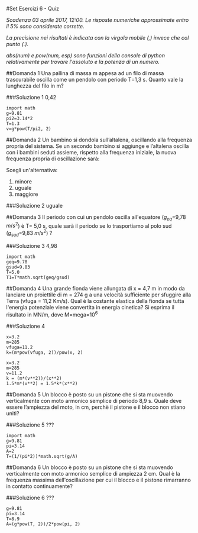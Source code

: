 #Set Esercizi 6 - Quiz

_Scadenza 03 aprile 2017, 12:00. Le risposte numeriche approssimate entro il 5% sono considerate corrette._

_La precisione nei risultati è indicata con la virgola mobile (,) invece che col punto (.)._

_abs(num) e pow(num, esp) sono funzioni della console di python relativamente per trovare l'assoluto e la potenza di un numero._


##Domanda 1
Una pallina di massa m appesa ad un filo di massa trascurabile oscilla come un pendolo con periodo T=1,3 s.
Quanto vale la lunghezza del filo in m?

###Soluzione 1
0,42

```
import math
g=9.81
pi2=3.14*2
T=1.3
v=g*pow(T/pi2, 2)
```


##Domanda 2
Un bambino si dondola sull’altalena, oscillando alla frequenza propria del sistema.
Se un secondo bambino si aggiunge e l’altalena oscilla con i bambini seduti assieme, rispetto alla frequenza iniziale, la nuova frequenza propria di oscillazione sarà:

Scegli un'alternativa:

1. minore
2. uguale
3. maggiore

###Soluzione 2
uguale


##Domanda 3
Il periodo con cui un pendolo oscilla all'equatore ($g_{eq}$=9,78 $m/s^2$) è T= 5,0 s, quale sarà il periodo se lo trasportiamo al polo sud ($g_{sud}$=9,83 $m/s^2$) ?


###Soluzione 3
4,98

```
import math
geq=9.78
gsud=9.83
T=5.0
T1=T*math.sqrt(geq/gsud)
```


##Domanda 4
Una grande fionda viene allungata di x = 4,7 m in modo da lanciare un proiettile di m = 274 g a una velocità sufficiente per sfuggire alla Terra (vfuga = 11,2 Km/s).
Qual è la costante elastica della fionda se tutta l'energia potenziale viene convertita in energia cinetica? Si esprima il risultato in MN/m, dove M=mega=$10^6$

###Soluzione 4

```
x=3.2
m=285
vfuga=11.2
k=(m*pow(vfuga, 2))/pow(x, 2)
```
```
x=3.2
m=285
v=11.2
k = (m*(v**2))/(x**2)
1.5*m*(v**2) = 1.5*k*(x**2)
```


##Domanda 5
Un blocco è posto su un pistone che si sta muovendo verticalmente con moto armonico semplice di periodo 8,9 s.
Quale deve essere l’ampiezza del moto, in cm, perchè il pistone e il blocco non stiano uniti? 

###Soluzione 5
???

```
import math
g=9.81
pi=3.14
A=2
T=(1/(pi*2))*math.sqrt(g/A)
```


##Domanda 6
Un blocco è posto su un pistone che si sta muovendo verticalmente con moto armonico semplice di ampiezza 2 cm.
Qual è la frequenza massima dell'oscillazione per cui il blocco e il pistone rimarranno in contatto continuamente?

###Soluzione 6
???

```
g=9.81
pi=3.14
T=8.9
A=(g*pow(T, 2))/2*pow(pi, 2)
```

